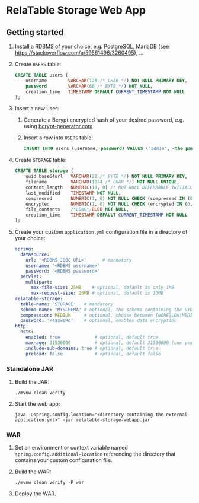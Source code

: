 RelaTable Storage Web App
=========================

## Getting started

1. Install a RDBMS of your choice, e.g. PostgreSQL, MariaDB (see https://stackoverflow.com/a/59561496/3260495), ...
2. Create `USERS` table:
   
   ```sql
   CREATE TABLE users (
       username        VARCHAR(128 /* CHAR */) NOT NULL PRIMARY KEY,
       password        VARCHAR(60 /* BYTE */) NOT NULL,
       creation_time   TIMESTAMP DEFAULT CURRENT_TIMESTAMP NOT NULL
   );
   ```

3. Insert a new user:
   1. Generate a Bcrypt encrypted hash of your desired password, e.g. using [bcrypt-generator.com](https://bcrypt-generator.com)
   2. Insert a row into `USERS` table:
      
      ```sql
      INSERT INTO users (username, password) VALUES ('admin', <the password hash>);
      ```

4. Create `STORAGE` table:
   
   ```sql
   CREATE TABLE storage (
       uuid_base64url   VARCHAR(22 /* BYTE */) NOT NULL PRIMARY KEY,
       filename         VARCHAR(1024 /* CHAR */) NOT NULL UNIQUE,
       content_length   NUMERIC(19, 0) /* NOT NULL DEFERRABLE INITIALLY DEFERRED */ CHECK (content_length >= 0),
       last_modified    TIMESTAMP NOT NULL,
       compressed       NUMERIC(1, 0) NOT NULL CHECK (compressed IN (0, 1)),
       encrypted        NUMERIC(1, 0) NOT NULL CHECK (encrypted IN (0, 1)),
       file_contents    /*LONG*/BLOB NOT NULL,
       creation_time    TIMESTAMP DEFAULT CURRENT_TIMESTAMP NOT NULL
   );
   ```

5. Create your custom `application.yml` configuration file in a directory of your choice:
   
   ```yml
   spring:
     datasource:
       url: '<RDBMS JDBC URL>'      # mandatory
       username: '<RDBMS username>'
       password: '<RDBMS password>'
     servlet:
       multipart:
         max-file-size: 25MB    # optional, default is only 1MB
         max-request-size: 26MB # optional, default is 10MB
   relatable-storage:
     table-name: 'STORAGE'   # mandatory
     schema-name: 'MYSCHEMA' # optional, the schema containing the STORAGE table; omit if no schema prefix is needed
     compression: MEDIUM     # optional, choose between [NONE|LOW|MEDIUM|HIGH], default is LOW
     password: 'P4$$w0Rd'    # optional, enables data encryption
   http:
     hsts:
       enabled: true             # optional, default true
       max-age: 31536000         # optional, default 31536000 (one year)
       include-sub-domains: true # optional, default true
       preload: false            # optional, default false
   ```

### Standalone JAR

1. Build the JAR:
   
   ```console
   ./mvnw clean verify
   ```

2. Start the web app:
   
   ```console
   java -Dspring.config.location="<directory containing the external application.yml>" -jar relatable-storage-webapp.jar
   ```

### WAR

1. Set an environment or context variable named `spring.config.additional-location` referencing the directory that contains your custom configuration file.
2. Build the WAR:
   
   ```console
   ./mvnw clean verify -P war
   ```

3. Deploy the WAR.
